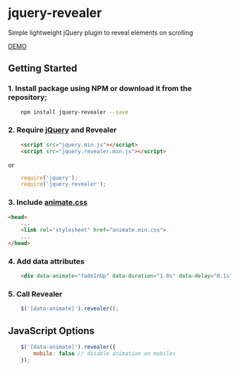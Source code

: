 # jquery-revealer
Simple lightweight jQuery plugin to reveal elements on scrolling

[DEMO](https://bissolli.github.io/jquery-revealer/)

## Getting Started

### 1. Install package using NPM or download it from the repository;
```bash
    npm install jquery-revealer --save
```

### 2. Require [jQuery](https://jquery.com/) and Revealer
```html
    <script src="jquery.min.js"></script>
    <script src="jquery.revealer.min.js"></script>
```
or
```javascript
    require('jquery');
    require('jquery-revealer');
```

### 3. Include [animate.css](http://daneden.github.io/animate.css/)
```html
<head>
    ...
    <link rel="stylesheet" href="animate.min.css">
    ...
</head>
```

### 4. Add data attributes
```html
    <div data-animate="fadeInUp" data-duration="1.0s" data-delay="0.1s" data-iteration="1">see animation</div>
```

### 5. Call Revealer
```javascript
    $('[data-animate]').revealer();
```

## JavaScript Options
```javascript
    $('[data-animate]').revealer({
        mobile: false // disable animation on mobiles
    });
```
